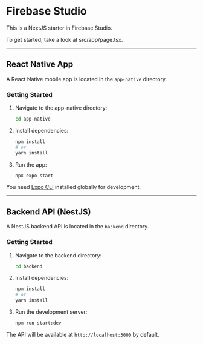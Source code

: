 # Firebase Studio

This is a NextJS starter in Firebase Studio.

To get started, take a look at src/app/page.tsx.

---

## React Native App

A React Native mobile app is located in the `app-native` directory.

### Getting Started

1. Navigate to the app-native directory:
   ```bash
   cd app-native
   ```
2. Install dependencies:
   ```bash
   npm install
   # or
   yarn install
   ```
3. Run the app:
   ```bash
   npx expo start
   ```

You need [Expo CLI](https://docs.expo.dev/get-started/installation/) installed globally for development.

---

## Backend API (NestJS)

A NestJS backend API is located in the `backend` directory.

### Getting Started

1. Navigate to the backend directory:
   ```bash
   cd backend
   ```
2. Install dependencies:
   ```bash
   npm install
   # or
   yarn install
   ```
3. Run the development server:
   ```bash
   npm run start:dev
   ```

The API will be available at `http://localhost:3000` by default.

